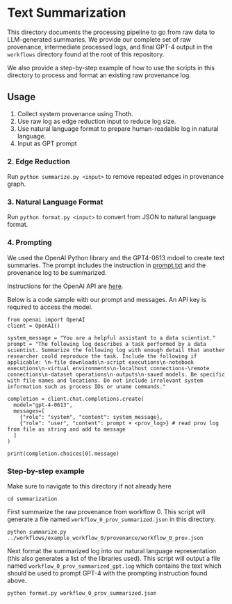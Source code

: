 # Text Summarization

This directory documents the processing pipeline to go from raw data to LLM-generated summaries. We provide our complete set of raw provenance, intermediate processed logs, and final GPT-4 output in the `workflows` directory found at the root of this repository. 

We also provide a step-by-step example of how to use the scripts in this directory to process and format an existing raw provenance log. 

## Usage
1. Collect system provenance using Thoth.
2. Use raw log as edge reduction input to reduce log size.
3. Use natural language format to prepare human-readable log in natural language.
4. Input as GPT prompt

### 2. Edge Reduction
Run `python summarize.py <input>` to remove repeated edges in provenance graph.

### 3. Natural Language Format
Run `python format.py <input>` to convert from JSON to natural language format.

### 4. Prompting
We used the OpenAI Python library and the GPT4-0613 mdoel to create text summaries. 
The prompt includes the instruction in [prompt.txt](https://github.com/nboufford/prov-comprehension-artifacts/blob/main/summarization/prompt.txt) and the provenance log to be summarized.

Instructions for the OpenAI API are [here](https://platform.openai.com/docs/quickstart?context=python).

Below is a code sample with our prompt and messages. An API key is required to access the model.

```
from openai import OpenAI
client = OpenAI()

system_message = "You are a helpful assistant to a data scientist."
prompt = "The following log describes a task performed by a data scientist. Summarize the following log with enough detail that another researcher could reproduce the task. Include the following if applicable: \n-file downloads\n-script executions\n-notebook executions\n-virtual environments\n-localhost connections-\remote connections\n-dataset operations\n-outputs\n-saved models. Be specific with file names and locations. Do not include irrelevant system information such as process IDs or uname commands."

completion = client.chat.completions.create(
  model="gpt-4-0613",
  messages=[
    {"role": "system", "content": system_message},
    {"role": "user", "content": prompt + <prov_log>} # read prov log from file as string and add to message
  ]
)

print(completion.choices[0].message)
```

 ### Step-by-step example

Make sure to navigate to this directory if not already here
```{bash}
cd summarization
```

First summarize the raw provenance from workflow 0.
This script will generate a file named `workflow_0_prov_summarized.json` in this directory.

```{bash}
python summarize.py ../workflows/example_workflow_0/provenance/workflow_0_prov.json
```

Next format the summarized log into our natural language representation (this also generates a list of the libraries used).
This script will output a file named `workflow_0_prov_summarized_gpt.log` which contains the text which should be used to prompt GPT-4 with the prompting instruction found above.

```{bash}
python format.py workflow_0_prov_summarized.json 
```
